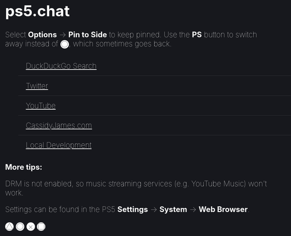 # ps5.chat

Select **Options** →  **Pin to Side** to keep pinned. Use the **PS** button to switch away instead of _○_, which sometimes goes back.

- [DuckDuckGo Search](https://duckduckgo.com/?kae=d&kt=n&ks=t&k7=17181d&ko=s&ka=n&k18=1&t=elementary)
- [Twitter](https://twitter.com)
- [YouTube](https://youtube.com)
- [CassidyJames.com](https://cassidyjames.com)
- [Local Development](http://192.168.86.76:4000)

**More tips:**

DRM is not enabled, so music streaming services (e.g. YouTube Music) won't work.

Settings can be found in the PS5 **Settings** → **System** → **Web Browser**.

_△_ _○_ _×_ _□_

<style>
:root {
  --bg: #17181d;
  --fg: white;
  --faint: rgba(255, 255, 255, 0.1);
  --font-size: 24px;
}

:root,
html,
body {
  background-color: var(--bg);
  color: var(--fg);
  font-size: var(--font-size);
  font-weight: 100;
}

.markdown-body h1 {
  border-bottom-color: var(--faint);
}

.markdown-body ul {
  margin: 3em auto;
  padding: 0;
}

li {
  list-style: none;
}

p {
  font-size: var(--font-size);
}

a {
  border: 1px solid transparent;
  border-bottom-color: var(--faint);
  color: inherit;
  display: inline-block;
  font-size: var(--font-size);
  padding: 0.67em 1em;
  transition: all 150ms ease;
  width: 100%;
}

em {
  background: var(--fg);
  border-radius: 999px;
  color: var(--bg);
  display: inline-block;
  font-size: 1.125em;
  font-style: normal;
  line-height: 1;
  text-align: center;
  vertical-align: middle;
  width: 1.125rem;
}

li:last-child a {
  border-bottom-color: transparent;
}

li:last-child a:hover {
  border-bottom-color: var(--fg);
}

a:hover {
  background: var(--faint);
  border-radius: 0.125em;
  border-color: var(--fg);
  text-decoration: none;
}
</style>
